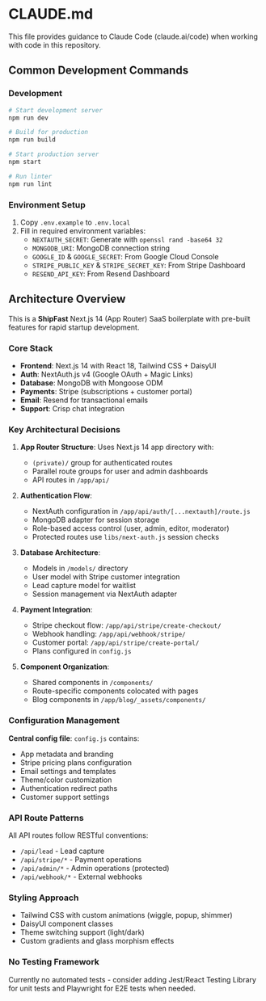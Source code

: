 # CLAUDE.md

This file provides guidance to Claude Code (claude.ai/code) when working with code in this repository.

## Common Development Commands

### Development
```bash
# Start development server
npm run dev

# Build for production
npm run build

# Start production server
npm start

# Run linter
npm run lint
```

### Environment Setup
1. Copy `.env.example` to `.env.local`
2. Fill in required environment variables:
   - `NEXTAUTH_SECRET`: Generate with `openssl rand -base64 32`
   - `MONGODB_URI`: MongoDB connection string
   - `GOOGLE_ID` & `GOOGLE_SECRET`: From Google Cloud Console
   - `STRIPE_PUBLIC_KEY` & `STRIPE_SECRET_KEY`: From Stripe Dashboard
   - `RESEND_API_KEY`: From Resend Dashboard

## Architecture Overview

This is a **ShipFast** Next.js 14 (App Router) SaaS boilerplate with pre-built features for rapid startup development.

### Core Stack
- **Frontend**: Next.js 14 with React 18, Tailwind CSS + DaisyUI
- **Auth**: NextAuth.js v4 (Google OAuth + Magic Links)
- **Database**: MongoDB with Mongoose ODM
- **Payments**: Stripe (subscriptions + customer portal)
- **Email**: Resend for transactional emails
- **Support**: Crisp chat integration

### Key Architectural Decisions

1. **App Router Structure**: Uses Next.js 14 app directory with:
   - `(private)/` group for authenticated routes
   - Parallel route groups for user and admin dashboards
   - API routes in `/app/api/`

2. **Authentication Flow**:
   - NextAuth configuration in `/app/api/auth/[...nextauth]/route.js`
   - MongoDB adapter for session storage
   - Role-based access control (user, admin, editor, moderator)
   - Protected routes use `libs/next-auth.js` session checks

3. **Database Architecture**:
   - Models in `/models/` directory
   - User model with Stripe customer integration
   - Lead capture model for waitlist
   - Session management via NextAuth adapter

4. **Payment Integration**:
   - Stripe checkout flow: `/app/api/stripe/create-checkout/`
   - Webhook handling: `/app/api/webhook/stripe/`
   - Customer portal: `/app/api/stripe/create-portal/`
   - Plans configured in `config.js`

5. **Component Organization**:
   - Shared components in `/components/`
   - Route-specific components colocated with pages
   - Blog components in `/app/blog/_assets/components/`

### Configuration Management

**Central config file**: `config.js` contains:
- App metadata and branding
- Stripe pricing plans configuration
- Email settings and templates
- Theme/color customization
- Authentication redirect paths
- Customer support settings

### API Route Patterns

All API routes follow RESTful conventions:
- `/api/lead` - Lead capture
- `/api/stripe/*` - Payment operations
- `/api/admin/*` - Admin operations (protected)
- `/api/webhook/*` - External webhooks

### Styling Approach
- Tailwind CSS with custom animations (wiggle, popup, shimmer)
- DaisyUI component classes
- Theme switching support (light/dark)
- Custom gradients and glass morphism effects

### No Testing Framework
Currently no automated tests - consider adding Jest/React Testing Library for unit tests and Playwright for E2E tests when needed.